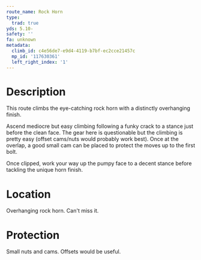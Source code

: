 ```yaml
---
route_name: Rock Horn
type:
  trad: true
yds: 5.10-
safety: ''
fa: unknown
metadata:
  climb_id: c4e56de7-e9d4-4119-b7bf-ec2cce21457c
  mp_id: '117630361'
  left_right_index: '1'
---
```

# Description
This route climbs the eye-catching rock horn with a distinctly overhanging finish.

Ascend mediocre but easy climbing following a funky crack to a stance just before the clean face. The gear here is questionable but the climbing is pretty easy (offset cams/nuts would probably work best). Once at the overlap, a good small cam can be placed to protect the moves up to the first bolt.

Once clipped, work your way up the pumpy face to a decent stance before tackling the unique horn finish.

# Location
Overhanging rock horn. Can't miss it.

# Protection
Small nuts and cams. Offsets would be useful.
